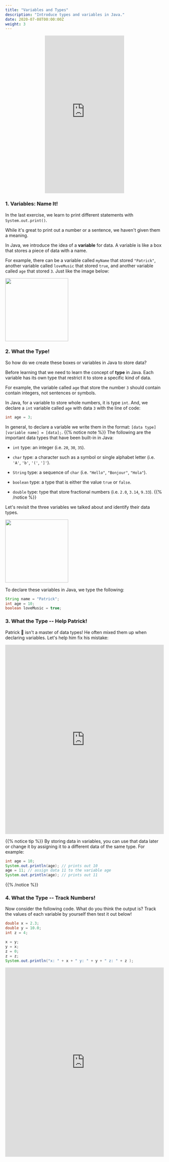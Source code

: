 ```yaml
---
title: "Variables and Types"
description: "Introduce types and variables in Java."
date: 2020-07-08T00:00:00Z
weight: 3
---
```


<p style="text-align: center;"><iframe width="50%" height="500px" src="https://www.youtube.com/embed/KE0fNb-hTKE" frameborder="0" allow="accelerometer; autoplay; clipboard-write; encrypted-media; gyroscope; picture-in-picture" allowfullscreen></iframe></p>

### 1. Variables: Name It!

In the last exercise, we learn to print different statements with `System.out.print()`.

While it's great to print out a number or a sentence, we haven't given them a meaning.

In Java, we introduce the idea of a <b>variable</b> for data. A variable is like a box that stores a piece of data with a name.

For example, there can be a variable called `myName` that stored `"Patrick"`, another variable called `loveMusic` that stored `true`, and another variable called `age` that stored `3`. Just like the image below:

<img src="../images/variable.png" height="200"/> 

### 2. What the Type!

So how do we create these boxes or variables in Java to store data?

Before learning that we need to learn the concept of <b>type</b> in Java. Each variable has its own type that restrict it to store a specific kind of data.

For example, the variable called `age` that store the number `3` should contain contain integers, not sentences or symbols. 

In Java, for a variable to store whole numbers, it is type `int`. And, we declare a `int` variable called `age` with data `3` with the line of code:

```java
int age = 3;
```

In general, to declare a variable we write them in the format: `[data type] [variable name] = [data];`.
{{% notice note %}}
The following are the important data types that have been built-in in Java:

- `int` type: an integer (i.e. `20`, `30`, `35`).

- `char` type: a character such as a symbol or single alphabet letter (i.e. `'A'`, `'b'`, `'('`, `']'`). 

- `String` type: a sequence of `char` (i.e. `"Hello"`, `"Bonjour"`, `"Hola"`).

- `boolean` type: a type that is either the value `true` or `false`.

- `double` type: type that store fractional numbers (i.e. `2.0`, `3.14`, `9.33`).
{{% /notice %}}

Let's revisit the three variables we talked about and identify their data types. 

<img src="../images/dataType.png" height="200"/> 

To declare these variables in Java, we type the following:

```java
String name = "Patrick";
int age = 10;
boolean loveMusic = true;
```

### 3. What the Type -- Help Patrick!

Patrick 🐥 isn't a master of data types! He often mixed them up when declaring variables. Let's help him fix his mistake:
<iframe height="600px" width="100%" src="https://repl.it/@nuevofoundation/JavaBasicsDataType?lite=true#Main.java" scrolling="no" frameborder="no" allowtransparency="true" allowfullscreen="true" sandbox="allow-forms allow-pointer-lock allow-popups allow-same-origin allow-scripts allow-modals"></iframe>

{{% notice tip %}}
By storing data in variables, you can use that data later or change it by assigning it to a different data of the same type. For example:

```java
int age = 10;
System.out.println(age); // prints out 10
age = 11; // assign data 11 to the variable age
System.out.println(age); // prints out 11
```

{{% /notice %}}

### 4. What the Type -- Track Numbers!

Now consider the following code. What do you think the output is? Track the values of each variable by yourself then test it out below!

```java
double x = 2.3;
double y = 10.0;
int z = 4;

x = y;
y = x;
z = 0;
z = z;
System.out.println("x: " + x + " y: " + y + " z: " + z );
```

<iframe height="600px" width="100%" src="https://repl.it/@nuevofoundation/JavaBasicsVariable?lite=true#Main.java" scrolling="no" frameborder="no" allowtransparency="true" allowfullscreen="true" sandbox="allow-forms allow-pointer-lock allow-popups allow-same-origin allow-scripts allow-modals"></iframe>